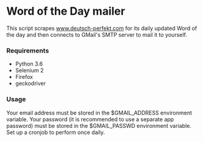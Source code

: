 # Word of the Day mailer

This script scrapes www.deutsch-perfekt.com for its daily updated Word of the day and then connects to GMail's SMTP server to mail it to yourself.

### Requirements

+ Python 3.6
+ Selenium 2
+ Firefox
+ geckodriver

### Usage

Your email address must be stored in the $GMAIL_ADDRESS environment variable.
Your password (it is recommended to use a separate app password) must be stored in the $GMAIL_PASSWD environment variable.
Set up a cronjob to perform once daily.
